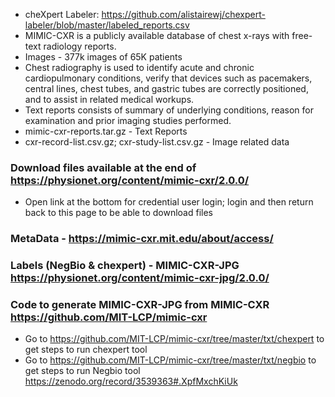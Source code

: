 * cheXpert Labeler: https://github.com/alistairewj/chexpert-labeler/blob/master/labeled_reports.csv
* MIMIC-CXR is a publicly available database of chest x-rays with free-text radiology reports. 
* Images - 377k images of 65K patients
* Chest radiography is used to identify acute and chronic cardiopulmonary conditions, verify that devices such as pacemakers, central lines, chest tubes, and gastric tubes are correctly positioned, and to assist in related medical workups. 
* Text reports consists of summary of underlying conditions, reason for examination and prior imaging studies performed.
* mimic-cxr-reports.tar.gz - Text Reports
* cxr-record-list.csv.gz; cxr-study-list.csv.gz - Image related data


### Download files available at the end of https://physionet.org/content/mimic-cxr/2.0.0/
* Open link at the bottom for credential user login; login and then return back to this page to be able to download files
### MetaData - https://mimic-cxr.mit.edu/about/access/
### Labels (NegBio & chexpert) - MIMIC-CXR-JPG https://physionet.org/content/mimic-cxr-jpg/2.0.0/
### Code to generate MIMIC-CXR-JPG from MIMIC-CXR https://github.com/MIT-LCP/mimic-cxr 
* Go to https://github.com/MIT-LCP/mimic-cxr/tree/master/txt/chexpert to get steps to run chexpert tool
* Go to https://github.com/MIT-LCP/mimic-cxr/tree/master/txt/negbio to get steps to run Negbio tool
https://zenodo.org/record/3539363#.XpfMxchKiUk



